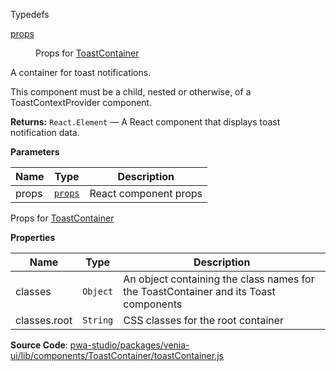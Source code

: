 
Typedefs

<dl>
<dt><a href="#props">props</a></dt>
<dd>

Props for [ToastContainer](#ToastContainer)

</dd>
</dl>

A container for toast notifications.

This component must be a child, nested or otherwise, of a
ToastContextProvider component.

**Returns:**
`React.Element`
   — A React component that displays toast notification data.

**Parameters**

| Name | Type | Description |
| --- | --- | --- |
| props | [`props`](#props) | React component props |

Props for [ToastContainer](#ToastContainer)

**Properties**

| Name | Type | Description |
| --- | --- | --- |
| classes | `Object` | An object containing the class names for the   ToastContainer and its Toast components |
| classes.root | `String` | CSS classes for the root container |

**Source Code**: [pwa-studio/packages/venia-ui/lib/components/ToastContainer/toastContainer.js](https://github.com/magento/pwa-studio/blob/develop/packages/venia-ui/lib/components/ToastContainer/toastContainer.js)
